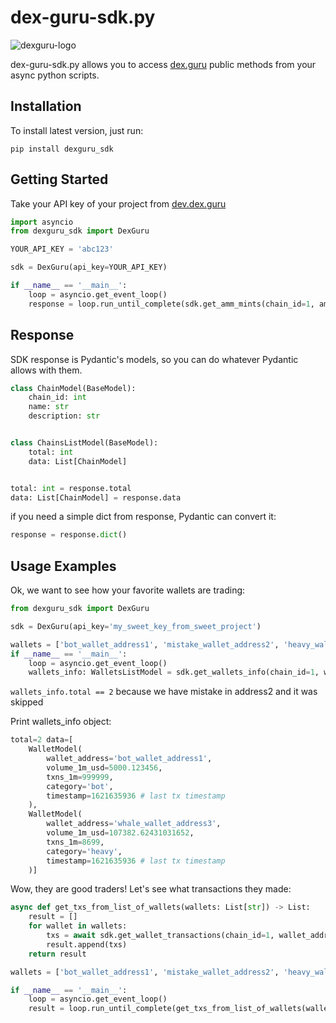 # dex-guru-sdk.py

![dexguru-logo](https://gblobscdn.gitbook.com/assets%2F-MO2nrmwh_DoxKc1v80n%2F-MTnknohxY_QQWqZ5rp-%2F-MTnm7ZgN7sBW_vNX_z1%2Fhorizontal-logo-white-background.png?alt=media&token=f6e37f23-afd5-4a13-bb6a-162e1d95d18d)

dex-guru-sdk.py allows you to access <a href=dex.guru>dex.guru</a> public methods
from your async python scripts.

## Installation

To install latest version, just run:

`pip install dexguru_sdk`


## Getting Started
Take your API key of your project from <a href=dev.dex.guru>dev.dex.guru</a>


```python
import asyncio
from dexguru_sdk import DexGuru

YOUR_API_KEY = 'abc123'

sdk = DexGuru(api_key=YOUR_API_KEY)

if __name__ == '__main__':
    loop = asyncio.get_event_loop()
    response = loop.run_until_complete(sdk.get_amm_mints(chain_id=1, amm='uniswap_v3'))
```

## Response

SDK response is Pydantic's models, so you can do whatever Pydantic allows with them.

```python
class ChainModel(BaseModel):
    chain_id: int
    name: str
    description: str


class ChainsListModel(BaseModel):
    total: int
    data: List[ChainModel]


total: int = response.total
data: List[ChainModel] = response.data

```

if you need a simple dict from response, Pydantic can convert it:

```python
response = response.dict()
```

## Usage Examples

Ok, we want to see how your favorite wallets are trading:

```python
from dexguru_sdk import DexGuru

sdk = DexGuru(api_key='my_sweet_key_from_sweet_project')

wallets = ['bot_wallet_address1', 'mistake_wallet_address2', 'heavy_wallet_address3']
if __name__ == '__main__':
    loop = asyncio.get_event_loop()
    wallets_info: WalletsListModel = sdk.get_wallets_info(chain_id=1, wallet_addresses=wallets)
```

`wallets_info.total == 2` because we have mistake in address2 and it was skipped

Print wallets_info object:
```python
total=2 data=[
    WalletModel(
        wallet_address='bot_wallet_address1',
        volume_1m_usd=5000.123456,
        txns_1m=999999,
        category='bot',
        timestamp=1621635936 # last tx timestamp
    ),
    WalletModel(
        wallet_address='whale_wallet_address3',
        volume_1m_usd=107382.62431031652,
        txns_1m=8699,
        category='heavy',
        timestamp=1621635936 # last tx timestamp
    )]
```
Wow, they are good traders! Let's see what transactions they made:

```python
async def get_txs_from_list_of_wallets(wallets: List[str]) -> List:
    result = []
    for wallet in wallets:
        txs = await sdk.get_wallet_transactions(chain_id=1, wallet_address=wallet)
        result.append(txs)
    return result

wallets = ['bot_wallet_address1', 'mistake_wallet_address2', 'heavy_wallet_address3']

if __name__ == '__main__':
    loop = asyncio.get_event_loop()
    result = loop.run_until_complete(get_txs_from_list_of_wallets(wallets))
```